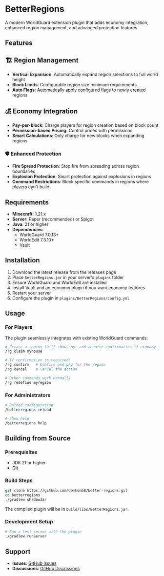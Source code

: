 # BetterRegions

A modern WorldGuard extension plugin that adds economy integration, enhanced region management, and advanced protection features.

## Features

## 🏗️ **Region Management**
- **Vertical Expansion**: Automatically expand region selections to full world height
- **Block Limits**: Configurable region size minimum requirements
- **Auto Flags**: Automatically apply configured flags to newly created regions

## 💰 **Economy Integration**
- **Pay-per-block**: Charge players for region creation based on block count
- **Permission-based Pricing**: Control prices with permissions
- **Smart Calculations**: Only charge for new blocks when expanding regions

### 🛡️ **Enhanced Protection**
- **Fire Spread Protection**: Stop fire from spreading across region boundaries
- **Explosion Protection**: Smart protection against explosions in regions
- **Command Restrictions**: Block specific commands in regions where players can't build

## Requirements

- **Minecraft**: 1.21.x
- **Server**: Paper (recommended) or Spigot
- **Java**: 21 or higher
- **Dependencies**:
  - WorldGuard 7.0.13+
  - WorldEdit 7.3.10+
  - Vault

## Installation

1. Download the latest release from the releases page
2. Place `BetterRegions.jar` in your server's `plugins` folder
3. Ensure WorldGuard and WorldEdit are installed
4. Install Vault and an economy plugin if you want economy features
5. Restart your server
6. Configure the plugin in `plugins/BetterRegions/config.yml`

## Usage

### For Players

The plugin seamlessly integrates with existing WorldGuard commands:

```bash
# Create a region (will show cost and require confirmation if economy is enabled)
/rg claim myhouse

# If confirmation is required:
/rg confirm   # Confirm and pay for the region
/rg cancel    # Cancel the action

# Other commands work normally
/rg redefine myregion
```

### For Administrators

```bash
# Reload configuration
/betterregions reload

# Show help
/betterregions help
```

## Building from Source

### Prerequisites
- JDK 21 or higher
- Git

### Build Steps
```bash
git clone https://github.com/demkom58/better-regions.git
cd betterregions
./gradlew shadowJar
```

The compiled plugin will be in `build/libs/BetterRegions.jar`.

### Development Setup
```bash
# Run a test server with the plugin
./gradlew runServer
```

## Support
- **Issues**: [GitHub Issues](https://github.com/demkom58/better-regions/issues)
- **Discussions**: [GitHub Discussions](https://github.com/demkom58/better-regions/discussions)

